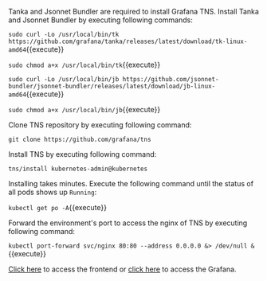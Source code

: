 Tanka and Jsonnet Bundler are required to install Grafana TNS.
Install Tanka and Jsonnet Bundler by executing following commands:

`sudo curl -Lo /usr/local/bin/tk https://github.com/grafana/tanka/releases/latest/download/tk-linux-amd64`{{execute}}

`sudo chmod a+x /usr/local/bin/tk`{{execute}}

`sudo curl -Lo /usr/local/bin/jb https://github.com/jsonnet-bundler/jsonnet-bundler/releases/latest/download/jb-linux-amd64`{{execute}}

`sudo chmod a+x /usr/local/bin/jb`{{execute}}

Clone TNS repository by executing following command:

`git clone https://github.com/grafana/tns`

Install TNS by executing following command:

`tns/install kubernetes-admin@kubernetes`

Installing takes minutes.
Execute the following command until the status of all pods shows up `Running`:

`kubectl get po -A`{{execute}}

Forward the environment's port to access the nginx of TNS by executing following command:

`kubectl port-forward svc/nginx 80:80 --address 0.0.0.0 &> /dev/null &`{{execute}}

[Click here]({{TRAFFIC_HOST1_80}}) to access the frontend
or [click here]({{TRAFFIC_HOST1_80}}/grafana) to access the Grafana.
